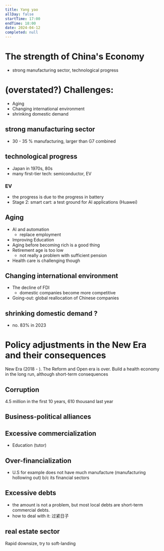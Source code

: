 ```yaml
---
title: Yang yao
allDay: false
startTime: 17:00
endTime: 18:00
date: 2024-04-12
completed: null
---
```

# The strength of China's Economy
- strong manufacturing sector, technological progress

# (overstated?) Challenges:
- Aging 
- Changing international environment 
- shrinking domestic demand 

## strong manufacturing sector
- 30 - 35 % manufacturing, larger than G7 combined

## technological progress
- Japan in 1970s, 80s
- many first-tier tech: semiconductor, EV

### EV
- the progress is due to the progress in battery
- Stage 2: smart cart: a test ground for AI applications (Huawei)

## Aging 
- AI and automation 
	- replace employment
- Improving Education
- Aging before becoming rich is a good thing 
- Retirement age is too low 
	- not really a problem with sufficient pension 
- Health care is challenging though

## Changing international environment
- The decline of FDI
	- domestic companies become more competitive 
- Going-out: global reallocation of Chinese companies

## shrinking domestic demand ?
- no. 83% in 2023

# Policy adjustments in the New Era and their consequences 
New Era (2018 - ). The Reform and Open era is over. Build a health economy in the long run, although short-term consequences 
## Corruption
4.5 million in the first 10 years, 610 thousand last year 
## Business-political alliances

## Excessive commercialization 
- Education (tutor)
## Over-financialization
- U.S for example does not have much manufacture (manufacturing hollowing out) b/c its financial sectors 

## Excessive debts 
- the amount is not a problem, but most local debts are short-term commercial debts. 
- how to deal with it: 过紧日子
## real estate sector
Rapid downsize, try to soft-landing 
